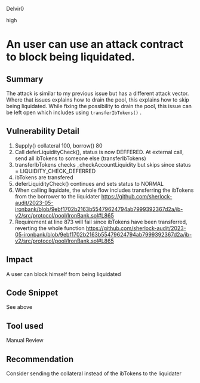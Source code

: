 Delvir0

high

# An user can use an attack contract to block being liquidated.

## Summary
The attack is similar to my previous issue but has a different attack vector. 
Where that issues explains how to drain the pool, this explains how to skip being liquidated.
While fixing the possibility to drain the pool, this issue can be left open which includes using `transferIbTokens()` .
## Vulnerability Detail
1. Supply() collateral 100, borrow() 80
2. Call deferLiquidityCheck(), status is now DEFFERED. At external call, send all ibTokens to someone else (transferIbTokens)
3. transferIbTokens checks _checkAccountLiquidity but skips since status = LIQUIDITY_CHECK_DEFERRED
4. ibTokens are transfered
5. deferLiquidityCheck() continues and sets status to NORMAL
6. When calling liquidate, the whole flow includes transferring the ibTokens from the borrower to the liquidater
https://github.com/sherlock-audit/2023-05-ironbank/blob/9ebf1702b2163b55479624794ab7999392367d2a/ib-v2/src/protocol/pool/IronBank.sol#L865
7. Requirement at line 873 will fail since ibTokens have been transferred, reverting the whole function 
https://github.com/sherlock-audit/2023-05-ironbank/blob/9ebf1702b2163b55479624794ab7999392367d2a/ib-v2/src/protocol/pool/IronBank.sol#L865
## Impact
A user can block himself from being liquidated
## Code Snippet
See above
## Tool used

Manual Review

## Recommendation
Consider sending the collateral instead of the ibTokens to the liquidater